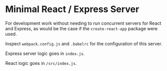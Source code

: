 # Minimal React / Express Server

For development work without needing to run concurrent servers for React and Express, as would be the case if the `create-react-app` package were used.

Inspect `webpack.config.js` and `.babelrc` for the configuration of this server.

Express server logic goes in `index.js`.

React logic goes in `/src/index.js`.
